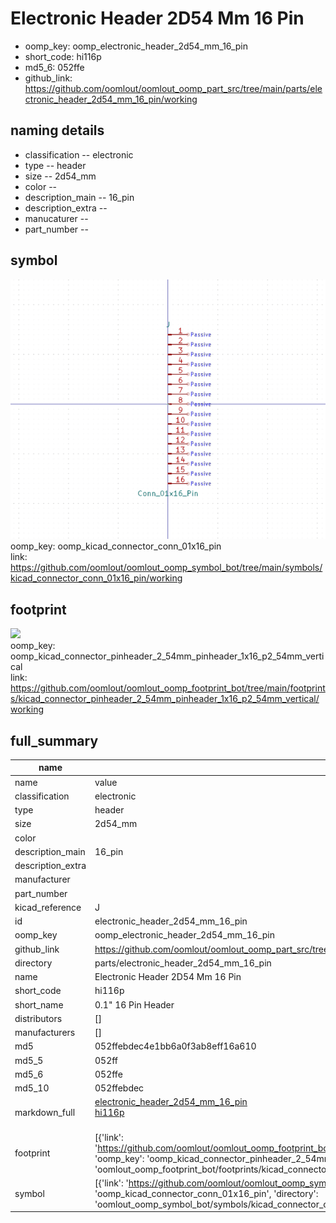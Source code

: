 # Electronic Header 2D54 Mm 16 Pin

  
* oomp_key: oomp_electronic_header_2d54_mm_16_pin 
* short_code: hi116p
* md5_6: 052ffe  
* github_link: https://github.com/oomlout/oomlout_oomp_part_src/tree/main/parts/electronic_header_2d54_mm_16_pin/working  
## naming details
* classification -- electronic
* type -- header
* size -- 2d54_mm
* color -- 
* description_main -- 16_pin
* description_extra -- 
* manucaturer -- 
* part_number -- 



## symbol

![](symbol/0/working/working_600.png)  
oomp_key: oomp_kicad_connector_conn_01x16_pin  
link: https://github.com/oomlout/oomlout_oomp_symbol_bot/tree/main/symbols/kicad_connector_conn_01x16_pin/working  

## footprint

![](footprint/0/working/working_600.png)  
oomp_key: oomp_kicad_connector_pinheader_2_54mm_pinheader_1x16_p2_54mm_vertical  
link: https://github.com/oomlout/oomlout_oomp_footprint_bot/tree/main/footprints/kicad_connector_pinheader_2_54mm_pinheader_1x16_p2_54mm_vertical/working  

## full_summary
| name | value | 
| --- | --- | 
| name | value | 
| classification | electronic | 
| type | header | 
| size | 2d54_mm | 
| color |  | 
| description_main | 16_pin | 
| description_extra |  | 
| manufacturer |  | 
| part_number |  | 
| kicad_reference | J | 
| id | electronic_header_2d54_mm_16_pin | 
| oomp_key | oomp_electronic_header_2d54_mm_16_pin | 
| github_link | https://github.com/oomlout/oomlout_oomp_part_src/tree/main/parts/electronic_header_2d54_mm_16_pin/working | 
| directory | parts/electronic_header_2d54_mm_16_pin | 
| name | Electronic Header 2D54 Mm 16 Pin | 
| short_code | hi116p | 
| short_name | 0.1" 16 Pin Header | 
| distributors | [] | 
| manufacturers | [] | 
| md5 | 052ffebdec4e1bb6a0f3ab8eff16a610 | 
| md5_5 | 052ff | 
| md5_6 | 052ffe | 
| md5_10 | 052ffebdec | 
| markdown_full | [electronic_header_2d54_mm_16_pin](https://github.com/oomlout/oomlout_oomp_part_src/tree/main/parts/electronic_header_2d54_mm_16_pin/working)<br>[hi116p](https://github.com/oomlout/oomlout_oomp_part_src/tree/main/parts/electronic_header_2d54_mm_16_pin/working)<br><br> | 
| footprint | [{'link': 'https://github.com/oomlout/oomlout_oomp_footprint_bot/tree/main/foootprntss/kicad_connector_pinheader_2_54mm_pinheader_1x16_p2_54mm_vertical', 'oomp_key': 'oomp_kicad_connector_pinheader_2_54mm_pinheader_1x16_p2_54mm_vertical', 'directory': 'oomlout_oomp_footprint_bot/footprints/kicad_connector_pinheader_2_54mm_pinheader_1x16_p2_54mm_vertical//working/working.kicad_mod'}] | 
| symbol | [{'link': 'https://github.com/oomlout/oomlout_oomp_symbol_bot/tree/main/symbols/kicad_connector_conn_01x16_pin', 'oomp_key': 'oomp_kicad_connector_conn_01x16_pin', 'directory': 'oomlout_oomp_symbol_bot/symbols/kicad_connector_conn_01x16_pin//working/working.kicad_sym'}] | 
